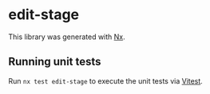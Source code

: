 # edit-stage

This library was generated with [Nx](https://nx.dev).

## Running unit tests

Run `nx test edit-stage` to execute the unit tests via [Vitest](https://vitest.dev/).
